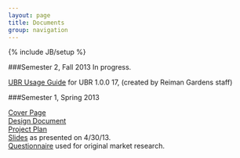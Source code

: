 ```yaml
---
layout: page
title: Documents
group: navigation
---
```

{% include JB/setup %}

###Semester 2, Fall 2013
In progress.

[UBR Usage Guide](/files/ubr-usage.pdf) for UBR 1.0.0 17, (created by Reiman Gardens staff)

###Semester 1, Spring 2013
<!--For our official reviewers, please read our cover page. We are happy to answer any questions sent to butterflies@iastate.edu.-->
[Cover Page](/files/butterfly-cover.pdf)  
[Design Document](/files/butterfly-design-doc.pdf)  
[Project Plan](/files/butterfly-project-plan.pdf)  
[Slides](/files/butterfly-slides.pdf) as presented on 4/30/13.  
[Questionnaire](/questionnaire.html) used for original market research.


<!--
### Design Document
<iframe src="https://docs.google.com/document/d/1uBGDmpoi2EIH9iHajDP9oAxUhCW2tqgwuVsPokXE6_8/pub?embedded=true" width="800" height="800"> </iframe>

### Project Plan
<iframe src="https://docs.google.com/document/d/1qSgNXo7O7K5yipU2tC-H4A8E1w-N92U7M3jNKFUCKTc/pub?embedded=true" width="800" height="800"> </iframe>

### Slides
<iframe src="https://docs.google.com/presentation/d/1HlGNYl5fNbsy3fPKVCZnMaHdOGCFyfaEpEdwmwU9stw/embed?start=false&amp;loop=false&amp;delayms=3000" frameborder="0" width="800" height="600" allowfullscreen="true" mozallowfullscreen="true" webkitallowfullscreen="true"> </iframe>
-->
